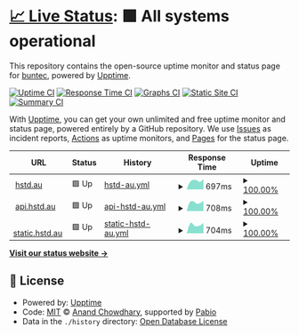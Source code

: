 # [📈 Live Status](https://buntecau.github.io/upptime-hosted): <!--live status--> **🟩 All systems operational**

This repository contains the open-source uptime monitor and status page for [buntec](https://buntecau.github.io/upptime-hosted), powered by [Upptime](https://github.com/upptime/upptime).

[![Uptime CI](https://github.com/buntecau/upptime-hosted/workflows/Uptime%20CI/badge.svg)](https://github.com/buntecau/upptime-hosted/actions?query=workflow%3A%22Uptime+CI%22)
[![Response Time CI](https://github.com/buntecau/upptime-hosted/workflows/Response%20Time%20CI/badge.svg)](https://github.com/buntecau/upptime-hosted/actions?query=workflow%3A%22Response+Time+CI%22)
[![Graphs CI](https://github.com/buntecau/upptime-hosted/workflows/Graphs%20CI/badge.svg)](https://github.com/buntecau/upptime-hosted/actions?query=workflow%3A%22Graphs+CI%22)
[![Static Site CI](https://github.com/buntecau/upptime-hosted/workflows/Static%20Site%20CI/badge.svg)](https://github.com/buntecau/upptime-hosted/actions?query=workflow%3A%22Static+Site+CI%22)
[![Summary CI](https://github.com/buntecau/upptime-hosted/workflows/Summary%20CI/badge.svg)](https://github.com/buntecau/upptime-hosted/actions?query=workflow%3A%22Summary+CI%22)

With [Upptime](https://upptime.js.org), you can get your own unlimited and free uptime monitor and status page, powered entirely by a GitHub repository. We use [Issues](https://github.com/buntecau/upptime-hosted/issues) as incident reports, [Actions](https://github.com/buntecau/upptime-hosted/actions) as uptime monitors, and [Pages](https://buntecau.github.io/upptime-hosted) for the status page.

<!--start: status pages-->
<!-- This summary is generated by Upptime (https://github.com/upptime/upptime) -->
<!-- Do not edit this manually, your changes will be overwritten -->
<!-- prettier-ignore -->
| URL | Status | History | Response Time | Uptime |
| --- | ------ | ------- | ------------- | ------ |
| <img alt="" src="https://icons.duckduckgo.com/ip3/hstd.au.ico" height="13"> [hstd.au](https://hstd.au) | 🟩 Up | [hstd-au.yml](https://github.com/buntecau/upptime-hosted/commits/HEAD/history/hstd-au.yml) | <details><summary><img alt="Response time graph" src="./graphs/hstd-au/response-time-week.png" height="20"> 697ms</summary><br><a href="https://buntecau.github.io/upptime-hosted/history/hstd-au"><img alt="Response time 697" src="https://img.shields.io/endpoint?url=https%3A%2F%2Fraw.githubusercontent.com%2Fbuntecau%2Fupptime-hosted%2FHEAD%2Fapi%2Fhstd-au%2Fresponse-time.json"></a><br><a href="https://buntecau.github.io/upptime-hosted/history/hstd-au"><img alt="24-hour response time 812" src="https://img.shields.io/endpoint?url=https%3A%2F%2Fraw.githubusercontent.com%2Fbuntecau%2Fupptime-hosted%2FHEAD%2Fapi%2Fhstd-au%2Fresponse-time-day.json"></a><br><a href="https://buntecau.github.io/upptime-hosted/history/hstd-au"><img alt="7-day response time 697" src="https://img.shields.io/endpoint?url=https%3A%2F%2Fraw.githubusercontent.com%2Fbuntecau%2Fupptime-hosted%2FHEAD%2Fapi%2Fhstd-au%2Fresponse-time-week.json"></a><br><a href="https://buntecau.github.io/upptime-hosted/history/hstd-au"><img alt="30-day response time 697" src="https://img.shields.io/endpoint?url=https%3A%2F%2Fraw.githubusercontent.com%2Fbuntecau%2Fupptime-hosted%2FHEAD%2Fapi%2Fhstd-au%2Fresponse-time-month.json"></a><br><a href="https://buntecau.github.io/upptime-hosted/history/hstd-au"><img alt="1-year response time 697" src="https://img.shields.io/endpoint?url=https%3A%2F%2Fraw.githubusercontent.com%2Fbuntecau%2Fupptime-hosted%2FHEAD%2Fapi%2Fhstd-au%2Fresponse-time-year.json"></a></details> | <details><summary><a href="https://buntecau.github.io/upptime-hosted/history/hstd-au">100.00%</a></summary><a href="https://buntecau.github.io/upptime-hosted/history/hstd-au"><img alt="All-time uptime 100.00%" src="https://img.shields.io/endpoint?url=https%3A%2F%2Fraw.githubusercontent.com%2Fbuntecau%2Fupptime-hosted%2FHEAD%2Fapi%2Fhstd-au%2Fuptime.json"></a><br><a href="https://buntecau.github.io/upptime-hosted/history/hstd-au"><img alt="24-hour uptime 100.00%" src="https://img.shields.io/endpoint?url=https%3A%2F%2Fraw.githubusercontent.com%2Fbuntecau%2Fupptime-hosted%2FHEAD%2Fapi%2Fhstd-au%2Fuptime-day.json"></a><br><a href="https://buntecau.github.io/upptime-hosted/history/hstd-au"><img alt="7-day uptime 100.00%" src="https://img.shields.io/endpoint?url=https%3A%2F%2Fraw.githubusercontent.com%2Fbuntecau%2Fupptime-hosted%2FHEAD%2Fapi%2Fhstd-au%2Fuptime-week.json"></a><br><a href="https://buntecau.github.io/upptime-hosted/history/hstd-au"><img alt="30-day uptime 100.00%" src="https://img.shields.io/endpoint?url=https%3A%2F%2Fraw.githubusercontent.com%2Fbuntecau%2Fupptime-hosted%2FHEAD%2Fapi%2Fhstd-au%2Fuptime-month.json"></a><br><a href="https://buntecau.github.io/upptime-hosted/history/hstd-au"><img alt="1-year uptime 100.00%" src="https://img.shields.io/endpoint?url=https%3A%2F%2Fraw.githubusercontent.com%2Fbuntecau%2Fupptime-hosted%2FHEAD%2Fapi%2Fhstd-au%2Fuptime-year.json"></a></details>
| <img alt="" src="https://icons.duckduckgo.com/ip3/api.hstd.au.ico" height="13"> [api.hstd.au](https://api.hstd.au/health) | 🟩 Up | [api-hstd-au.yml](https://github.com/buntecau/upptime-hosted/commits/HEAD/history/api-hstd-au.yml) | <details><summary><img alt="Response time graph" src="./graphs/api-hstd-au/response-time-week.png" height="20"> 708ms</summary><br><a href="https://buntecau.github.io/upptime-hosted/history/api-hstd-au"><img alt="Response time 708" src="https://img.shields.io/endpoint?url=https%3A%2F%2Fraw.githubusercontent.com%2Fbuntecau%2Fupptime-hosted%2FHEAD%2Fapi%2Fapi-hstd-au%2Fresponse-time.json"></a><br><a href="https://buntecau.github.io/upptime-hosted/history/api-hstd-au"><img alt="24-hour response time 809" src="https://img.shields.io/endpoint?url=https%3A%2F%2Fraw.githubusercontent.com%2Fbuntecau%2Fupptime-hosted%2FHEAD%2Fapi%2Fapi-hstd-au%2Fresponse-time-day.json"></a><br><a href="https://buntecau.github.io/upptime-hosted/history/api-hstd-au"><img alt="7-day response time 708" src="https://img.shields.io/endpoint?url=https%3A%2F%2Fraw.githubusercontent.com%2Fbuntecau%2Fupptime-hosted%2FHEAD%2Fapi%2Fapi-hstd-au%2Fresponse-time-week.json"></a><br><a href="https://buntecau.github.io/upptime-hosted/history/api-hstd-au"><img alt="30-day response time 708" src="https://img.shields.io/endpoint?url=https%3A%2F%2Fraw.githubusercontent.com%2Fbuntecau%2Fupptime-hosted%2FHEAD%2Fapi%2Fapi-hstd-au%2Fresponse-time-month.json"></a><br><a href="https://buntecau.github.io/upptime-hosted/history/api-hstd-au"><img alt="1-year response time 708" src="https://img.shields.io/endpoint?url=https%3A%2F%2Fraw.githubusercontent.com%2Fbuntecau%2Fupptime-hosted%2FHEAD%2Fapi%2Fapi-hstd-au%2Fresponse-time-year.json"></a></details> | <details><summary><a href="https://buntecau.github.io/upptime-hosted/history/api-hstd-au">100.00%</a></summary><a href="https://buntecau.github.io/upptime-hosted/history/api-hstd-au"><img alt="All-time uptime 100.00%" src="https://img.shields.io/endpoint?url=https%3A%2F%2Fraw.githubusercontent.com%2Fbuntecau%2Fupptime-hosted%2FHEAD%2Fapi%2Fapi-hstd-au%2Fuptime.json"></a><br><a href="https://buntecau.github.io/upptime-hosted/history/api-hstd-au"><img alt="24-hour uptime 100.00%" src="https://img.shields.io/endpoint?url=https%3A%2F%2Fraw.githubusercontent.com%2Fbuntecau%2Fupptime-hosted%2FHEAD%2Fapi%2Fapi-hstd-au%2Fuptime-day.json"></a><br><a href="https://buntecau.github.io/upptime-hosted/history/api-hstd-au"><img alt="7-day uptime 100.00%" src="https://img.shields.io/endpoint?url=https%3A%2F%2Fraw.githubusercontent.com%2Fbuntecau%2Fupptime-hosted%2FHEAD%2Fapi%2Fapi-hstd-au%2Fuptime-week.json"></a><br><a href="https://buntecau.github.io/upptime-hosted/history/api-hstd-au"><img alt="30-day uptime 100.00%" src="https://img.shields.io/endpoint?url=https%3A%2F%2Fraw.githubusercontent.com%2Fbuntecau%2Fupptime-hosted%2FHEAD%2Fapi%2Fapi-hstd-au%2Fuptime-month.json"></a><br><a href="https://buntecau.github.io/upptime-hosted/history/api-hstd-au"><img alt="1-year uptime 100.00%" src="https://img.shields.io/endpoint?url=https%3A%2F%2Fraw.githubusercontent.com%2Fbuntecau%2Fupptime-hosted%2FHEAD%2Fapi%2Fapi-hstd-au%2Fuptime-year.json"></a></details>
| <img alt="" src="https://icons.duckduckgo.com/ip3/static.hstd.au.ico" height="13"> [static.hstd.au](https://static.hstd.au) | 🟩 Up | [static-hstd-au.yml](https://github.com/buntecau/upptime-hosted/commits/HEAD/history/static-hstd-au.yml) | <details><summary><img alt="Response time graph" src="./graphs/static-hstd-au/response-time-week.png" height="20"> 704ms</summary><br><a href="https://buntecau.github.io/upptime-hosted/history/static-hstd-au"><img alt="Response time 704" src="https://img.shields.io/endpoint?url=https%3A%2F%2Fraw.githubusercontent.com%2Fbuntecau%2Fupptime-hosted%2FHEAD%2Fapi%2Fstatic-hstd-au%2Fresponse-time.json"></a><br><a href="https://buntecau.github.io/upptime-hosted/history/static-hstd-au"><img alt="24-hour response time 813" src="https://img.shields.io/endpoint?url=https%3A%2F%2Fraw.githubusercontent.com%2Fbuntecau%2Fupptime-hosted%2FHEAD%2Fapi%2Fstatic-hstd-au%2Fresponse-time-day.json"></a><br><a href="https://buntecau.github.io/upptime-hosted/history/static-hstd-au"><img alt="7-day response time 704" src="https://img.shields.io/endpoint?url=https%3A%2F%2Fraw.githubusercontent.com%2Fbuntecau%2Fupptime-hosted%2FHEAD%2Fapi%2Fstatic-hstd-au%2Fresponse-time-week.json"></a><br><a href="https://buntecau.github.io/upptime-hosted/history/static-hstd-au"><img alt="30-day response time 704" src="https://img.shields.io/endpoint?url=https%3A%2F%2Fraw.githubusercontent.com%2Fbuntecau%2Fupptime-hosted%2FHEAD%2Fapi%2Fstatic-hstd-au%2Fresponse-time-month.json"></a><br><a href="https://buntecau.github.io/upptime-hosted/history/static-hstd-au"><img alt="1-year response time 704" src="https://img.shields.io/endpoint?url=https%3A%2F%2Fraw.githubusercontent.com%2Fbuntecau%2Fupptime-hosted%2FHEAD%2Fapi%2Fstatic-hstd-au%2Fresponse-time-year.json"></a></details> | <details><summary><a href="https://buntecau.github.io/upptime-hosted/history/static-hstd-au">100.00%</a></summary><a href="https://buntecau.github.io/upptime-hosted/history/static-hstd-au"><img alt="All-time uptime 100.00%" src="https://img.shields.io/endpoint?url=https%3A%2F%2Fraw.githubusercontent.com%2Fbuntecau%2Fupptime-hosted%2FHEAD%2Fapi%2Fstatic-hstd-au%2Fuptime.json"></a><br><a href="https://buntecau.github.io/upptime-hosted/history/static-hstd-au"><img alt="24-hour uptime 100.00%" src="https://img.shields.io/endpoint?url=https%3A%2F%2Fraw.githubusercontent.com%2Fbuntecau%2Fupptime-hosted%2FHEAD%2Fapi%2Fstatic-hstd-au%2Fuptime-day.json"></a><br><a href="https://buntecau.github.io/upptime-hosted/history/static-hstd-au"><img alt="7-day uptime 100.00%" src="https://img.shields.io/endpoint?url=https%3A%2F%2Fraw.githubusercontent.com%2Fbuntecau%2Fupptime-hosted%2FHEAD%2Fapi%2Fstatic-hstd-au%2Fuptime-week.json"></a><br><a href="https://buntecau.github.io/upptime-hosted/history/static-hstd-au"><img alt="30-day uptime 100.00%" src="https://img.shields.io/endpoint?url=https%3A%2F%2Fraw.githubusercontent.com%2Fbuntecau%2Fupptime-hosted%2FHEAD%2Fapi%2Fstatic-hstd-au%2Fuptime-month.json"></a><br><a href="https://buntecau.github.io/upptime-hosted/history/static-hstd-au"><img alt="1-year uptime 100.00%" src="https://img.shields.io/endpoint?url=https%3A%2F%2Fraw.githubusercontent.com%2Fbuntecau%2Fupptime-hosted%2FHEAD%2Fapi%2Fstatic-hstd-au%2Fuptime-year.json"></a></details>

<!--end: status pages-->

[**Visit our status website →**](https://buntecau.github.io/upptime-hosted)

## 📄 License

- Powered by: [Upptime](https://github.com/upptime/upptime)
- Code: [MIT](./LICENSE) © [Anand Chowdhary](https://anandchowdhary.com), supported by [Pabio](https://pabio.com)
- Data in the `./history` directory: [Open Database License](https://opendatacommons.org/licenses/odbl/1-0/)
